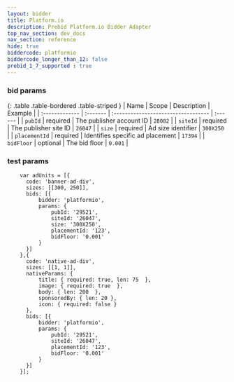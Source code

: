 ```yaml
---
layout: bidder
title: Platform.io
description: Prebid Platform.io Bidder Adapter
top_nav_section: dev_docs
nav_section: reference
hide: true
biddercode: platformio
biddercode_longer_than_12: false
prebid_1_7_supported : true
---
```


### bid params

{: .table .table-bordered .table-striped }
| Name           | Scope    | Description                         | Example |
| :------------- | :------- | :---------------------------------- | :------ |
| `pubId`        | required | The publisher account ID            | `28082` |
| `siteId`       | required | The publisher site ID               | `26047` |
| `size`         | required | Ad size identifier                  | `300X250` |
| `placementId`  | required | Identifies specific ad placement    | `17394` |
| `bidFloor`     | optional | The bid floor                       | `0.001` |

### test params

```
    var adUnits = [{
      code: 'banner-ad-div',
      sizes: [[300, 250]],
      bids: [{
          bidder: 'platformio',
          params: { 
              pubId: '29521',
              siteId: '26047',
              size: '300X250',
              placementId: '123',
              bidFloor: '0.001'
          }
      }]
    },{
      code: 'native-ad-div',
      sizes: [[1, 1]],
      nativeParams: {
          title: { required: true, len: 75  },
          image: { required: true  },
          body: { len: 200  },
          sponsoredBy: { len: 20 },
          icon: { required: false }
      },
      bids: [{
          bidder: 'platformio',
          params: { 
              pubId: '29521',
              siteId: '26047',
              placementId: '123',
              bidFloor: '0.001'
          }
      }]
    }];

```
